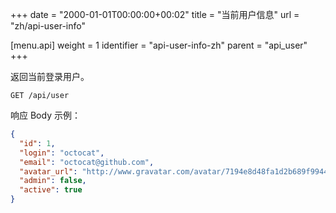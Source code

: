 +++
date = "2000-01-01T00:00:00+00:02"
title = "当前用户信息"
url = "zh/api-user-info"

[menu.api]
  weight = 1
  identifier = "api-user-info-zh"
  parent = "api_user"
+++

<!--Returns the currently authenticated user.-->

返回当前登录用户。

```text
GET /api/user
```

<!--Example Response Body:-->

响应 Body 示例：

```json
{
  "id": 1,
  "login": "octocat",
  "email": "octocat@github.com",
  "avatar_url": "http://www.gravatar.com/avatar/7194e8d48fa1d2b689f99443b767316c",
  "admin": false,
  "active": true
}
```
